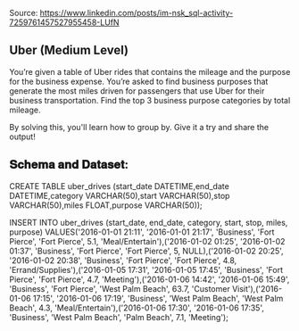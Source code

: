Source: <https://www.linkedin.com/posts/im-nsk_sql-activity-7259761457527955458-LUfN>

## Uber (Medium Level)

You’re given a table of Uber rides that contains the mileage and the purpose for the business expense.  You’re asked to find business purposes that generate the most miles driven for passengers that use Uber for their business transportation. Find the top 3 business purpose categories by total mileage.

By solving this, you'll learn how to group by. Give it a try and share the output!

## 𝐒𝐜𝐡𝐞𝐦𝐚 𝐚𝐧𝐝 𝐃𝐚𝐭𝐚𝐬𝐞𝐭:

CREATE TABLE uber_drives (start_date DATETIME,end_date DATETIME,category VARCHAR(50),start VARCHAR(50),stop VARCHAR(50),miles FLOAT,purpose VARCHAR(50));

INSERT INTO uber_drives (start_date, end_date, category, start, stop, miles, purpose) VALUES('2016-01-01 21:11', '2016-01-01 21:17', 'Business', 'Fort Pierce', 'Fort Pierce', 5.1, 'Meal/Entertain'),('2016-01-02 01:25', '2016-01-02 01:37', 'Business', 'Fort Pierce', 'Fort Pierce', 5, NULL),('2016-01-02 20:25', '2016-01-02 20:38', 'Business', 'Fort Pierce', 'Fort Pierce', 4.8, 'Errand/Supplies'),('2016-01-05 17:31', '2016-01-05 17:45', 'Business', 'Fort Pierce', 'Fort Pierce', 4.7, 'Meeting'),('2016-01-06 14:42', '2016-01-06 15:49', 'Business', 'Fort Pierce', 'West Palm Beach', 63.7, 'Customer Visit'),('2016-01-06 17:15', '2016-01-06 17:19', 'Business', 'West Palm Beach', 'West Palm Beach', 4.3, 'Meal/Entertain'),('2016-01-06 17:30', '2016-01-06 17:35', 'Business', 'West Palm Beach', 'Palm Beach', 7.1, 'Meeting');
